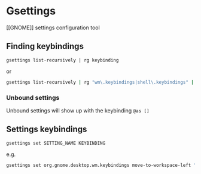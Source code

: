 # Gsettings

[[GNOME]] settings configuration tool

## Finding keybindings

`gsettings list-recursively | rg keybinding`

or

```bash
gsettings list-recursively | rg "wm\.keybindings|shell\.keybindings" | sort
```

### Unbound settings

Unbound settings will show up with the keybinding `@as []`

## Settings keybindings

`gsettings set SETTING_NAME KEYBINDING`

e.g.

```bash
gsettings set org.gnome.desktop.wm.keybindings move-to-workspace-left "['<Super><Shift>comma']"
```
